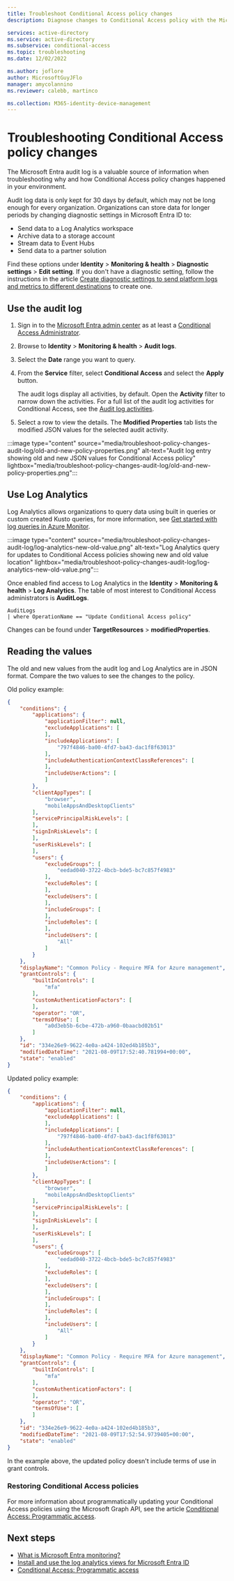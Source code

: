 ```yaml
---
title: Troubleshoot Conditional Access policy changes
description: Diagnose changes to Conditional Access policy with the Microsoft Entra audit logs.

services: active-directory
ms.service: active-directory
ms.subservice: conditional-access
ms.topic: troubleshooting
ms.date: 12/02/2022

ms.author: joflore
author: MicrosoftGuyJFlo
manager: amycolannino
ms.reviewer: calebb, martinco

ms.collection: M365-identity-device-management
---
```

# Troubleshooting Conditional Access policy changes

The Microsoft Entra audit log is a valuable source of information when troubleshooting why and how Conditional Access policy changes happened in your environment.

Audit log data is only kept for 30 days by default, which may not be long enough for every organization. Organizations can store data for longer periods by changing diagnostic settings in Microsoft Entra ID to: 

- Send data to a Log Analytics workspace
- Archive data to a storage account
- Stream data to Event Hubs
- Send data to a partner solution
 
Find these options under **Identity** > **Monitoring & health** > **Diagnostic settings** > **Edit setting**. If you don't have a diagnostic setting, follow the instructions in the article [Create diagnostic settings to send platform logs and metrics to different destinations](/azure/azure-monitor/essentials/diagnostic-settings) to create one. 

## Use the audit log

1. Sign in to the [Microsoft Entra admin center](https://entra.microsoft.com) as at least a [Conditional Access Administrator](~/identity/role-based-access-control/permissions-reference.md#conditional-access-administrator).
1. Browse to **Identity** > **Monitoring & health** > **Audit logs**.
1. Select the **Date** range you want to query.
1. From the **Service** filter, select **Conditional Access** and select the **Apply** button.

    The audit logs display all activities, by default. Open the **Activity** filter to narrow down the activities. For a full list of the audit log activities for Conditional Access, see the [Audit log activities](~/identity/monitoring-health/reference-audit-activities.md#conditional-access).

1. Select a row to view the details. The **Modified Properties** tab lists the modified JSON values for the selected audit activity.

:::image type="content" source="media/troubleshoot-policy-changes-audit-log/old-and-new-policy-properties.png" alt-text="Audit log entry showing old and new JSON values for Conditional Access policy" lightbox="media/troubleshoot-policy-changes-audit-log/old-and-new-policy-properties.png":::

## Use Log Analytics

Log Analytics allows organizations to query data using built in queries or custom created Kusto queries, for more information, see [Get started with log queries in Azure Monitor](/azure/azure-monitor/logs/get-started-queries).

:::image type="content" source="media/troubleshoot-policy-changes-audit-log/log-analytics-new-old-value.png" alt-text="Log Analytics query for updates to Conditional Access policies showing new and old value location" lightbox="media/troubleshoot-policy-changes-audit-log/log-analytics-new-old-value.png":::

Once enabled find access to Log Analytics in the **Identity** > **Monitoring & health** > **Log Analytics**. The table of most interest to Conditional Access administrators is **AuditLogs**.

```kusto
AuditLogs 
| where OperationName == "Update Conditional Access policy"
```

Changes can be found under **TargetResources** > **modifiedProperties**.

## Reading the values

The old and new values from the audit log and Log Analytics are in JSON format. Compare the two values to see the changes to the policy.

Old policy example:

```json
{
    "conditions": {
        "applications": {
            "applicationFilter": null,
            "excludeApplications": [
            ],
            "includeApplications": [
                "797f4846-ba00-4fd7-ba43-dac1f8f63013"
            ],
            "includeAuthenticationContextClassReferences": [
            ],
            "includeUserActions": [
            ]
        },
        "clientAppTypes": [
            "browser",
            "mobileAppsAndDesktopClients"
        ],
        "servicePrincipalRiskLevels": [
        ],
        "signInRiskLevels": [
        ],
        "userRiskLevels": [
        ],
        "users": {
            "excludeGroups": [
                "eedad040-3722-4bcb-bde5-bc7c857f4983"
            ],
            "excludeRoles": [
            ],
            "excludeUsers": [
            ],
            "includeGroups": [
            ],
            "includeRoles": [
            ],
            "includeUsers": [
                "All"
            ]
        }
    },
    "displayName": "Common Policy - Require MFA for Azure management",
    "grantControls": {
        "builtInControls": [
            "mfa"
        ],
        "customAuthenticationFactors": [
        ],
        "operator": "OR",
        "termsOfUse": [
            "a0d3eb5b-6cbe-472b-a960-0baacbd02b51"
        ]
    },
    "id": "334e26e9-9622-4e0a-a424-102ed4b185b3",
    "modifiedDateTime": "2021-08-09T17:52:40.781994+00:00",
    "state": "enabled"
}

```

Updated policy example:

```json
{
    "conditions": {
        "applications": {
            "applicationFilter": null,
            "excludeApplications": [
            ],
            "includeApplications": [
                "797f4846-ba00-4fd7-ba43-dac1f8f63013"
            ],
            "includeAuthenticationContextClassReferences": [
            ],
            "includeUserActions": [
            ]
        },
        "clientAppTypes": [
            "browser",
            "mobileAppsAndDesktopClients"
        ],
        "servicePrincipalRiskLevels": [
        ],
        "signInRiskLevels": [
        ],
        "userRiskLevels": [
        ],
        "users": {
            "excludeGroups": [
                "eedad040-3722-4bcb-bde5-bc7c857f4983"
            ],
            "excludeRoles": [
            ],
            "excludeUsers": [
            ],
            "includeGroups": [
            ],
            "includeRoles": [
            ],
            "includeUsers": [
                "All"
            ]
        }
    },
    "displayName": "Common Policy - Require MFA for Azure management",
    "grantControls": {
        "builtInControls": [
            "mfa"
        ],
        "customAuthenticationFactors": [
        ],
        "operator": "OR",
        "termsOfUse": [
        ]
    },
    "id": "334e26e9-9622-4e0a-a424-102ed4b185b3",
    "modifiedDateTime": "2021-08-09T17:52:54.9739405+00:00",
    "state": "enabled"
}

``` 

In the example above, the updated policy doesn't include terms of use in grant controls.

### Restoring Conditional Access policies

For more information about programmatically updating your Conditional Access policies using the Microsoft Graph API, see the article [Conditional Access: Programmatic access](howto-conditional-access-apis.md).

## Next steps

- [What is Microsoft Entra monitoring?](~/identity/monitoring-health/overview-monitoring-health.md)
- [Install and use the log analytics views for Microsoft Entra ID](/azure/azure-monitor/visualize/workbooks-view-designer-conversion-overview)
- [Conditional Access: Programmatic access](howto-conditional-access-apis.md)
